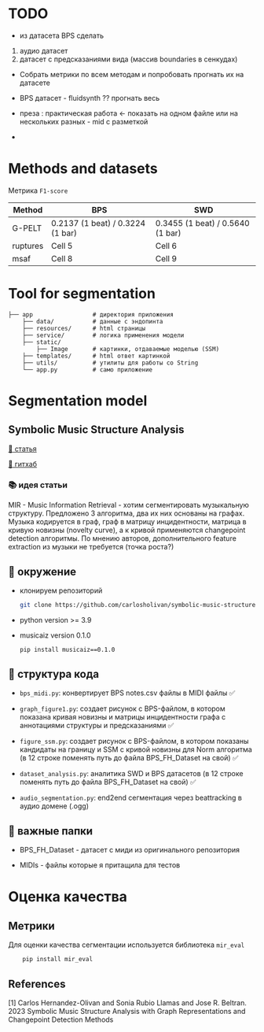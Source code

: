 # TODO 
- из датасета BPS сделать 
1) аудио датасет 
2) датасет с предсказаниями вида (массив boundaries в сенкудах)
- Собрать метрики по всем методам и попробовать прогнать их на датасете
- BPS датасет - fluidsynth ?? прогнать весь


- преза : практическая работа <- показать на одном файле или на нескольких разных - mid с разметкой 
- 


# Methods and datasets

Метрика `F1-score`

| Method | BPS | SWD |
|----------|----------|----------|
| G-PELT    | 0.2137 (1 beat) / 0.3224 (1 bar)   | 0.3455 (1 beat) / 0.5640 (1 bar)   |
| ruptures   | Cell 5   | Cell 6   |
| msaf  | Cell 8   | Cell 9   |


# Tool for segmentation

```
├── app                 # директория приложения
    ├── data/           # данные с эндопинта
    ├── resources/      # html страницы
    ├── service/        # логика применения модели
    ├── static/         
        ├── Image       # картинки, отдаваемые моделью (SSM)
    ├── templates/      # html ответ картинкой 
    ├── utils/          # утилиты для работы со String
    └── app.py          # само приложение
```
# Segmentation model
## Symbolic Music Structure Analysis

[🌹 cтатья](https://arxiv.org/abs/2303.13881)

[🌹 гитхаб](https://github.com/carlosholivan/symbolic-music-structure-analysis)

### 📚 идея статьи

MIR - Music Information Retrieval - хотим сегментировать музыкальную структуру. Предложено 3 алгоритма, два их них
основаны на графах. 
Музыка кодируется в граф, граф в матрицу инцидентности, матрица в кривую новизны (novelty curve), а к кривой
применяются changepoint detection алгоритмы. По мнению авторов, дополнительного feature extraction из музыки не требуется (точка роста?)

## 💎 окружение
- клонируем репозиторий 

    ```bash
    git clone https://github.com/carlosholivan/symbolic-music-structure-analysis.git
    ```
- python version >= 3.9
- musicaiz version 0.1.0

  ```bash
  pip install musicaiz==0.1.0
  ```

## 💎 структура кода

- `bps_midi.py`: конвертирует BPS notes.csv файлы в MIDI файлы ✅
  
- `graph_figure1.py`: создает рисунок с BPS-файлом, в котором показана кривая новизны и матрицы инцидентности графа с аннотациями структуры и предсказаниями ✅

- `figure_ssm.py`: создает рисунок с BPS-файлом, в котором показаны кандидаты на границу и SSM с кривой новизны для Norm алгоритма (в 12 строке поменять путь до файла BPS_FH_Dataset на свой) ✅

- `dataset_analysis.py`: аналитика SWD и BPS датасетов (в 12 строке поменять путь до файла BPS_FH_Dataset на свой) ✅

- `audio_segmentation.py`: end2end сегментация через beattracking в аудио домене (.ogg) 


## 💎 важные папки

- BPS_FH_Dataset - датасет с миди из оригинального репозитория

- MIDIs - файлы которые я притащила для тестов

# Оценка качества
## Метрики

Для оценки качества сегментации используется библиотека `mir_eval`
```bash
    pip install mir_eval
```

## References
<a id="1">[1]</a> 
Carlos Hernandez-Olivan and Sonia Rubio Llamas and Jose R. Beltran. 2023
Symbolic Music Structure Analysis with Graph Representations and Changepoint Detection Methods

